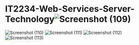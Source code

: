 # IT2234-Web-Services-Server-Technology![Screenshot (109)](https://github.com/user-attachments/assets/5d50adf5-23b4-47d0-aaa9-11e206f5d750)
![Screenshot (110)](https://github.com/user-attachments/assets/7e83aeaf-f43e-40aa-b47a-b56d12832931)
![Screenshot (111)](https://github.com/user-attachments/assets/f361ccc4-3e8b-43e9-9212-3c2b814b3084)
![Screenshot (112)](https://github.com/user-attachments/assets/a4c42e72-8d75-49b5-bbe7-4cfb5b0cc73f)
![Screenshot (113)](https://github.com/user-attachments/assets/5799a919-7734-422a-b436-ab68bcdcaac9)
